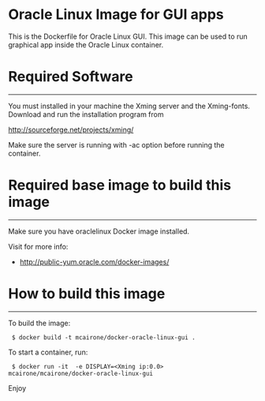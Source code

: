 # Oracle Linux Image for GUI apps 

This is the Dockerfile for Oracle Linux GUI.
This image can be used to run graphical app inside the Oracle Linux container.

# Required Software
 ---------------------------------------
You must installed in your machine the Xming server and the Xming-fonts.
Download and run the installation program from 

http://sourceforge.net/projects/xming/

Make sure the server is running with -ac option before running the container.

# Required base image to build this image
 ---------------------------------------
 
 Make sure you have oraclelinux Docker image installed.
 
 Visit for more info: 
  - http://public-yum.oracle.com/docker-images/
  
# How to build this image
 -----------------------

To build the image:  

     $ docker build -t mcairone/docker-oracle-linux-gui . 

To start a container, run:

     $ docker run -it  -e DISPLAY=<Xming ip:0.0>  mcairone/mcairone/docker-oracle-linux-gui

Enjoy
